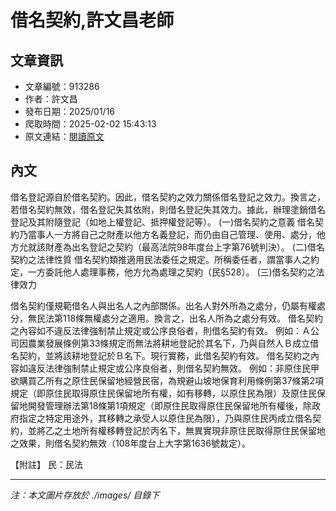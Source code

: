 # 借名契約,許文昌老師

## 文章資訊
- 文章編號：913286
- 作者：許文昌
- 發布日期：2025/01/16
- 爬取時間：2025-02-02 15:43:13
- 原文連結：[閱讀原文](https://real-estate.get.com.tw/Columns/detail.aspx?no=913286)

## 內文
借名登記源自於借名契約。因此，借名契約之效力關係借名登記之效力。換言之，若借名契約無效，借名登記失其依附，則借名登記失其效力。據此，辦理塗銷借名登記及其附隨登記（如地上權登記、抵押權登記等）。
(一)借名契約之意義 借名契約乃當事人一方將自己之財產以他方名義登記，而仍由自己管理、使用、處分，他方允就該財產為出名登記之契約（最高法院98年度台上字第76號判決）。
(二)借名契約之法律性質 借名契約類推適用民法委任之規定。所稱委任者，謂當事人之約定，一方委託他人處理事務，他方允為處理之契約（民§528）。
(三)借名契約之法律效力

借名契約僅規範借名人與出名人之內部關係。出名人對外所為之處分，仍屬有權處分，無民法第118條無權處分之適用。換言之，出名人所為之處分有效。
借名契約之內容如不違反法律強制禁止規定或公序良俗者，則借名契約有效。 例如：Ａ公司因農業發展條例第33條規定而無法將耕地登記於其名下，乃與自然人Ｂ成立借名契約，並將該耕地登記於Ｂ名下。現行實務，此借名契約有效。
借名契約之內容如違反法律強制禁止規定或公序良俗者，則借名契約無效。 例如：非原住民甲欲購買乙所有之原住民保留地經營民宿，為規避山坡地保育利用條例第37條第2項規定（即原住民取得原住民保留地所有權，如有移轉，以原住民為限）及原住民保留地開發管理辦法第18條第1項規定（即原住民取得原住民保留地所有權後，除政府指定之特定用途外，其移轉之承受人以原住民為限），乃與原住民丙成立借名契約，並將乙之土地所有權移轉登記於丙名下，無異實現非原住民取得原住民保留地之效果，則借名契約無效（108年度台上大字第1636號裁定）。


【附註】 民：民法

---
*注：本文圖片存放於 ./images/ 目錄下*
